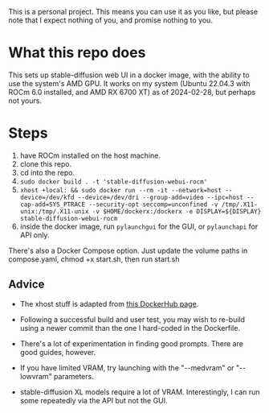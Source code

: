 This is a personal project. This means you can use it as you like, but please note that I expect nothing of you, and promise nothing to you.

# What this repo does
This sets up stable-diffusion web UI in a docker image, with the ability to use the system's AMD GPU. It works on my system (Ubuntu 22.04.3 with ROCm 6.0 installed, and AMD RX 6700 XT) as of 2024-02-28, but perhaps not yours.

# Steps
1) have ROCm installed on the host machine.
2) clone this repo.
3) cd into the repo.
4) ```sudo docker build . -t 'stable-diffusion-webui-rocm'```
5) ```xhost +local: && sudo docker run --rm -it --network=host --device=/dev/kfd --device=/dev/dri --group-add=video --ipc=host --cap-add=SYS_PTRACE --security-opt seccomp=unconfined -v /tmp/.X11-unix:/tmp/.X11-unix -v $HOME/dockerx:/dockerx -e DISPLAY=${DISPLAY} stable-diffusion-webui-rocm```
6) inside the docker image, run ```pylaunchgui``` for the GUI, or ```pylaunchapi``` for API only.

There's also a Docker Compose option. Just update the volume paths in compose.yaml, chmod +x start.sh, then run start.sh

## Advice
- The xhost stuff is adapted from [this DockerHub page](https://hub.docker.com/r/rocm/pytorch).
- Following a successful build and user test, you may wish to re-build using a newer commit than the one I hard-coded in the Dockerfile.

- There's a lot of experimentation in finding good prompts. There are good guides, however.
- If you have limited VRAM, try launching with the "--medvram" or "--lowvram" parameters.
- stable-diffusion XL models require a lot of VRAM. Interestingly, I can run some repeatedly via the API but not the GUI.
